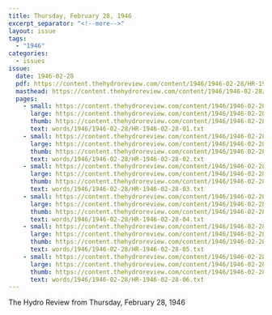 ```yaml
---
title: Thursday, February 28, 1946
excerpt_separator: "<!--more-->"
layout: issue
tags:
  - "1946"
categories:
  - issues
issue:
  date: 1946-02-28
  pdf: https://content.thehydroreview.com/content/1946/1946-02-28/HR-1946-02-28.pdf
  masthead: https://content.thehydroreview.com/content/1946/1946-02-28/masthead/HR-1946-02-28.jpg
  pages:
    - small: https://content.thehydroreview.com/content/1946/1946-02-28/small/HR-1946-02-28-01.jpg
      large: https://content.thehydroreview.com/content/1946/1946-02-28/large/HR-1946-02-28-01.jpg
      thumb: https://content.thehydroreview.com/content/1946/1946-02-28/thumbnails/HR-1946-02-28-01.jpg
      text: words/1946/1946-02-28/HR-1946-02-28-01.txt
    - small: https://content.thehydroreview.com/content/1946/1946-02-28/small/HR-1946-02-28-02.jpg
      large: https://content.thehydroreview.com/content/1946/1946-02-28/large/HR-1946-02-28-02.jpg
      thumb: https://content.thehydroreview.com/content/1946/1946-02-28/thumbnails/HR-1946-02-28-02.jpg
      text: words/1946/1946-02-28/HR-1946-02-28-02.txt
    - small: https://content.thehydroreview.com/content/1946/1946-02-28/small/HR-1946-02-28-03.jpg
      large: https://content.thehydroreview.com/content/1946/1946-02-28/large/HR-1946-02-28-03.jpg
      thumb: https://content.thehydroreview.com/content/1946/1946-02-28/thumbnails/HR-1946-02-28-03.jpg
      text: words/1946/1946-02-28/HR-1946-02-28-03.txt
    - small: https://content.thehydroreview.com/content/1946/1946-02-28/small/HR-1946-02-28-04.jpg
      large: https://content.thehydroreview.com/content/1946/1946-02-28/large/HR-1946-02-28-04.jpg
      thumb: https://content.thehydroreview.com/content/1946/1946-02-28/thumbnails/HR-1946-02-28-04.jpg
      text: words/1946/1946-02-28/HR-1946-02-28-04.txt
    - small: https://content.thehydroreview.com/content/1946/1946-02-28/small/HR-1946-02-28-05.jpg
      large: https://content.thehydroreview.com/content/1946/1946-02-28/large/HR-1946-02-28-05.jpg
      thumb: https://content.thehydroreview.com/content/1946/1946-02-28/thumbnails/HR-1946-02-28-05.jpg
      text: words/1946/1946-02-28/HR-1946-02-28-05.txt
    - small: https://content.thehydroreview.com/content/1946/1946-02-28/small/HR-1946-02-28-06.jpg
      large: https://content.thehydroreview.com/content/1946/1946-02-28/large/HR-1946-02-28-06.jpg
      thumb: https://content.thehydroreview.com/content/1946/1946-02-28/thumbnails/HR-1946-02-28-06.jpg
      text: words/1946/1946-02-28/HR-1946-02-28-06.txt
---
```


The Hydro Review from Thursday, February 28, 1946

<!--more-->

